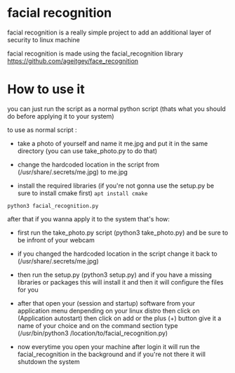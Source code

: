 # facial recognition

facial recognition is a really simple project to add an additional layer of security to linux machine

facial recognition is made using the facial_recognition library https://github.com/ageitgey/face_recognition 


# How to use it #

you can just run the script as a normal python script (thats what you should do before applying it to your system)

to use as normal script :

- take a photo of yourself and name it me.jpg and put it in the same directory (you can use take_photo.py to do that)

- change the hardcoded location in the script from (/usr/share/.secrets/me.jpg) to me.jpg

- install the required libraries <it will take long time> (if you're not gonna use the setup.py be sure to install cmake first) ```apt install cmake``` 

```python3 facial_recognition.py```

after that if you wanna apply it to the system that's how:

- first run the take_photo.py script (python3 take_photo.py) and be sure to be infront of your webcam 

- if you changed the hardcoded location in the script change it back to (/usr/share/.secrets/me.jpg)
  
- then run the setup.py (python3 setup.py) and if you have a missing libraries or packages this will install it
and then it will configure the files for you


- after that open your (session and startup) software from your application menu denpending on your linux distro then click on (Application autostart)
then click on add or the plus (+) button give it a name of your choice and on the command section type (/usr/bin/python3 /location/to/facial_recognition.py)


- now everytime you open your machine after login it will run the facial_recognition in the background and if you're not there it will shutdown the system
